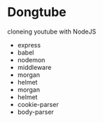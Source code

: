 # Dongtube

cloneing youtube with NodeJS

* express
* babel
* nodemon
* middleware
* morgan
* helmet
* morgan
* helmet
* cookie-parser
* body-parser